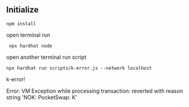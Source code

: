 ## Initialize
```
npm install
```

open terminal run
```
 npx hardhat node
```

open another terminal run  script
```
npx hardhat run scripts/k-error.js --network localhost
```

k-error!

Error: VM Exception while processing transaction: reverted with reason string 'NOK: PocketSwap: K'
